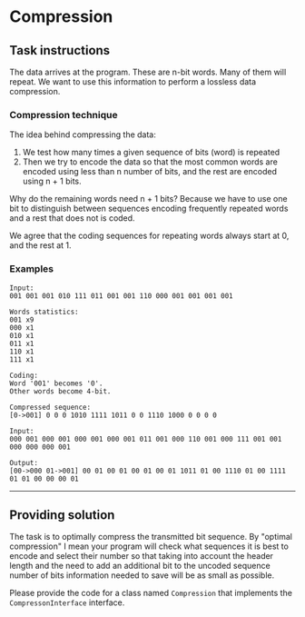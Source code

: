 # Compression

## Task instructions

The data arrives at the program. These are n-bit words. Many of them will repeat. We want to use this information to perform a lossless data compression.

### Compression technique

The idea behind compressing the data:

1. We test how many times a given sequence of bits (word) is repeated
2. Then we try to encode the data so that the most common words are encoded using less than n number of bits, and the rest are encoded using n + 1 bits.

Why do the remaining words need n + 1 bits? Because we have to use one bit to distinguish between sequences encoding frequently repeated words and a rest that does not is coded.

We agree that the coding sequences for repeating words always start at 0, and the rest at 1.

### Examples

```plain
Input:
001 001 001 010 111 011 001 001 110 000 001 001 001 001

Words statistics:
001 x9
000 x1
010 x1
011 x1
110 x1
111 x1

Coding:
Word '001' becomes '0'.
Other words become 4-bit.

Compressed sequence:
[0->001] 0 0 0 1010 1111 1011 0 0 1110 1000 0 0 0 0
```

```plain
Input:
000 001 000 001 000 001 000 001 011 001 000 110 001 000 111 001 001 000 000 000 001

Output:
[00->000 01->001] 00 01 00 01 00 01 00 01 1011 01 00 1110 01 00 1111 01 01 00 00 00 01
```

---

## Providing solution

The task is to optimally compress the transmitted bit sequence. By "optimal compression" I mean your program will check what sequences it is best to encode and select their number so that taking into account the header length and the need to add an additional bit to the uncoded sequence number of bits information needed to save will be as small as possible.

Please provide the code for a class named `Compression` that implements the `CompressonInterface` interface.
